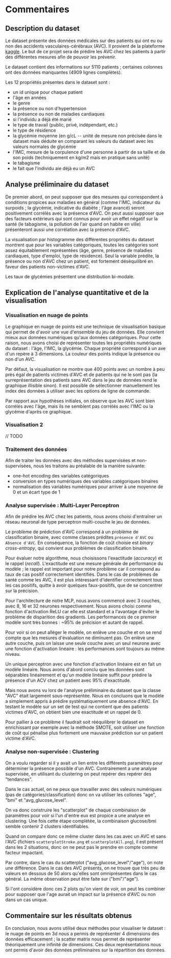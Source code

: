 # Commentaires

## Description du dataset

Le dataset présente des données médicales sur des patients qui ont eu ou non des accidents vasculaires-cérébraux (AVC). 
Il provient de la plateforme [kaggle](https://www.kaggle.com/fedesoriano/stroke-prediction-dataset).
Le but de ce projet sera de prédire les AVC chez les patients à partir des différentes mesures afin de pouvoir les prévenir.

Le dataset contient des informations sur 5110 patients ; certaines colonnes ont des données manquantes (4909 lignes complètes).

Les 12 propriétés présentes dans le dataset sont : 
- un id unique pour chaque patient
- l'âge en années
- le genre
- la présence ou non d'hypertension
- la présence ou non de maladies cardiaques
- si l'individu a déjà été marié
- le type de travail (public, privé, indépendant, etc.)
- le type de résidence
- la glycémie moyenne (en g/cL -- unité de mesure non précisée dans le dataset mais déduite en comparant les valeurs du dataset avec les valeurs normales de glycémie
- l'IMC, mesure de la corpulence d'une personne à partir de sa taille et de son poids (techniquement en kg/m2 mais en pratique sans unité)
- le tabagisme
- le fait que l'individu aie déjà eu un AVC

## Analyse préliminaire du dataset

De premier abord, on peut supposer que des mesures qui correspondent à conditions propices aux maladies en général 
(comme l'IMC, indicateur du surpoids ; la glycémie, indicative du diabète ; l'âge avancé) seront positivement corrélés avec la présence d'AVC.
On peut aussi supposer que des facteurs extérieurs qui sont connus pour avoir un effet négatif sur la santé 
(le tabagisme, la pollution de l'air quand on habite en ville) présenteront aussi une corrélation avec la présence d'AVC.

La visualisation par histogramme des différentes propriétés du dataset montrent que pour les variables catégoriques, toutes
les catégories sont assez équitablement représentées (âge, genre, présence de maladies cardiaques, type d'emploi, type de 
résidence). Seul la variable prédite, la présence ou non d'AVC chez un patient, est fortement déséquilibré en faveur des patients 
non-victimes d'AVC.

Les taux de glycémies présentent une distribution bi-modale. 

## Explication de l'analyse quantitative et de la visualisation

### Visualisation en nuage de points
Le graphique en nuage de points est une technique de visualisation basique qui permet de d'avoir une vue d'ensemble du jeu de données.
Elle convient mieux aux données numériques qu'aux données catégoriques. Pour cette raison, nous avons choisi de 
représenter toutes les propriétés numériques du dataset : 
l'âge, l'IMC, la glycémie. Chaque propriété correspond à un axe d'un repère à 3 dimensions. 
La couleur des points indique la présence ou non d'un AVC.

Par défaut, la visualisation ne montre que 400 points avec un nombre à peu près égal de patients victimes d'AVC et de patients qui ne le sont pas
(la surreprésentation des patients sans AVC dans le jeu de données rend le graphique illisible sinon). Il est possible de 
sélectionner manuellement les index des données à utiliser avec les options de ligne de commande. 

Par rapport aux hypothèses initiales, on observe que les AVC sont bien corrélés avec l'âge, mais ils ne semblent pas corrélés avec
l'IMC ou la glycémie d'après ce graphique.


### Visualisation 2

// TODO

### Traitement des données

Afin de traiter les données avec des méthodes supervisées et non-supervisées, nous les traitons au préalable de la manière suivante:
* one-hot encoding des variables catégoriques
* conversion en types numériques des variables catégoriques binaires
* normalisation des variables numériques pour arriver à une moyenne de 0 et un écart type de 1

### Analyse supervisée : Multi-Layer Perceptron

Afin de prédire les AVC chez les patients, nous avons choisi d'entraîner un réseau neuronal de type perceptron multi-couche 
le jeu de données.

Le problème de prédiction d'AVC correspond à un problème de classification binaire, avec comme classes prédites `présence d'AVC` ou `Absence d'AVC`.
En conséquence, la fonction de coût choisie est _binary cross-entropy_, qui convient aux problèmes de classification binaire.

Pour évaluer notre algorithme, nous choisissons l'exactitude (_accuracy_) et le rappel (_recall_). L'exactitude est une mesure
générale de performance du modèle ; le rappel est important pour notre problème car il correspond au taux de cas positif correctement identifiés. 
Dans le cas de problèmes de santé comme les AVC, il est plus intéressant d'identifier correctement tous les cas positifs, 
quitte à avoir quelques faux-positifs, que de se concentrer sur la précision.

Pour l'architecture de notre MLP, nous avons commencé avec 3 couches, avec 8, 16 et 32 neurones respectivement. 
Nous avons choisi comme fonction d'activation ReLU car elle est standard et a l'avantage d'éviter le problème de disparition des gradients.
Les performances de ce premier modèle sont très bonnes : ~95% de précision et autant de rappel. 

Pour voir si on peut alléger le modèle, on enlève une couche et on se rend compte que les mesures d'évaluation ne diminuent pas.
On enlève une autre couche, puis on laisse une seule couche avec un seul neurone avec une fonction d'activation linéaire : 
les performances sont toujours au même niveau.

Un unique perceptron avec une fonction d'activation linéaire est en fait un modèle linéaire. 
Nous avons d'abord conclu que les données sont séparables linéairement et qu'un modèle linéaire suffit pour prédire la présence d'un ACV chez un patient avec 95% d'exactitude.

Mais nous avons vu lors de l'analyse préliminaire du dataset que la classe "AVC" était largement sous-représentée.
Nous en concluons que le modèle a simplement appris à prédire systématiquement une absence d'AVC. En testant le modèle sur 
un set de test qui ne contient que des patients victimes d'AVC, on obtient bien une exactitude et un rappel de 0. 

Pour pallier à ce problème il faudrait soit rééquilibrer le dataset en enrichissant par exemple avec la méthode SMOTE,
soit utiliser une fonction de coût qui pénalise plus fortement une mauvaise prédiction sur un patient victime d'AVC.

### Analyse non-supervisée : Clustering

On a voulu regarder si il y avait un lien entre les différents paramètres pour déterminer la présence possible d'un AVC.
Contrairement a une analyse supervisée, en utilisant du clustering on peut repérer des repérer des "tendances". 

Dans le cas actuel, on ne peux que travailler avec des valeurs numériques (pas de catégories/classification) donc on va utiliser les
collones "age", "bmi" et "avg_glucose_level".

On va donc construire les "scatterplot" de chaque combinaison de paramètres pour voir si l'un d'entre eux est propice a une analyse en clustering. Une fois cette étape complétée, la combinaison glucose/bmi semble contenir 2 clusters identifiables.

Quand on compare donc ce même cluster dans les cas avec un AVC et sans l'AVC (fichiers `scatterplotStroke.png` et `scatterplotAll.png`), il est présent dans les 2 situations, donc on ne peut pas le prendre en compte comme facteur impactant.

Par contre, dans le cas du scatterplot ("avg_glucose_level"/"age"), on note une différence. Dans le cas des AVC présents, on ne trouve que très peu de valeurs en dessous de 50 alors qu'elles sont omniprésentes dans le cas général. La même observation peut être faite sur ("bmi"/"age").

Si l'ont considère donc ces 2 plots qu'on vient de voir, on peut les combiner pour supposer que l'age aurait un impact sur la présence d'AVC ou non dans un cas unique.

## Commentaire sur les résultats obtenus

En conclusion, nous avons utilisé deux méthodes pour visualiser le dataset : le nuage de points en 3d nous a permis de représenter
4 dimensions des données efficacement ; la scatter matrix nous permet de représenter théoriquement une infinité de dimensions.
Ces deux représentations nous ont permis d'avoir des données préliminaires sur la répartition des données. 
